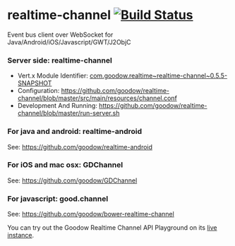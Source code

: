 realtime-channel [![Build Status](https://travis-ci.org/goodow/realtime-channel.svg?branch=master)](https://travis-ci.org/goodow/realtime-channel)
================

Event bus client over WebSocket for Java/Android/iOS/Javascript/GWT/J2ObjC

### Server side: realtime-channel
* Vert.x Module Identifier: [com.goodow.realtime~realtime-channel~0.5.5-SNAPSHOT](https://oss.sonatype.org/index.html#nexus-search;gav~com.goodow.realtime~realtime-channel~~~)
* Configuration: https://github.com/goodow/realtime-channel/blob/master/src/main/resources/channel.conf
* Development And Running: https://github.com/goodow/realtime-channel/blob/master/run-server.sh

### For java and android: realtime-android
See: https://github.com/goodow/realtime-android

### For iOS and mac osx: GDChannel
See: https://github.com/goodow/GDChannel

### For javascript: good.channel
See: https://github.com/goodow/bower-realtime-channel

You can try out the Goodow Realtime Channel API Playground on its [live instance](http://realtimeplayground.goodow.com/bus.html).
